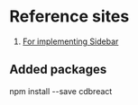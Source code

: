 # Reference sites

1. [For implementing Sidebar](https://www.geeksforgeeks.org/how-to-create-a-responsive-sidebar-with-dropdown-menu-in-reactjs/)


## Added packages
npm install --save cdbreact
